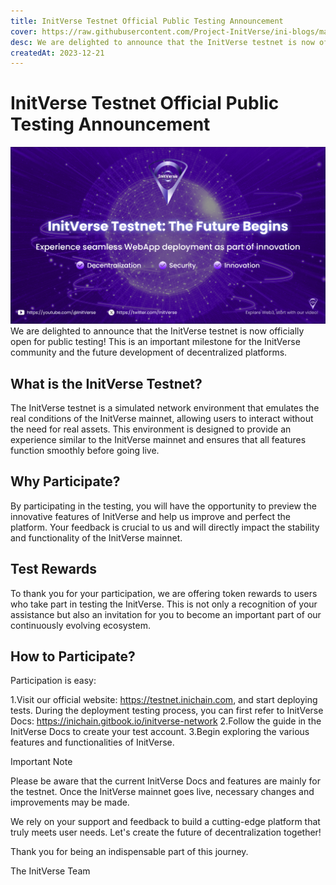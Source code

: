 ```yaml
---
title: InitVerse Testnet Official Public Testing Announcement
cover: https://raw.githubusercontent.com/Project-InitVerse/ini-blogs/main/blogs/resources/images/20231221001.png
desc: We are delighted to announce that the InitVerse testnet is now officially open for public testing!
createdAt: 2023-12-21
---
```

# InitVerse Testnet Official Public Testing Announcement
![image](https://raw.githubusercontent.com/Project-InitVerse/ini-blogs/main/blogs/resources/images/20231221001.png)
We are delighted to announce that the InitVerse testnet is now officially open for public testing! This is an important milestone for the InitVerse community and the future development of decentralized platforms.

## What is the InitVerse Testnet?

The InitVerse testnet is a simulated network environment that emulates the real conditions of the InitVerse mainnet, allowing users to interact without the need for real assets. This environment is designed to provide an experience similar to the InitVerse mainnet and ensures that all features function smoothly before going live.

## Why Participate?

By participating in the testing, you will have the opportunity to preview the innovative features of InitVerse and help us improve and perfect the platform. Your feedback is crucial to us and will directly impact the stability and functionality of the InitVerse mainnet.

## Test Rewards

To thank you for your participation, we are offering token rewards to users who take part in testing the InitVerse. This is not only a recognition of your assistance but also an invitation for you to become an important part of our continuously evolving ecosystem.

## How to Participate?

Participation is easy:

1.Visit our official website: https://testnet.inichain.com, and start deploying tests. During the deployment testing process, you can first refer to InitVerse Docs: https://inichain.gitbook.io/initverse-network
2.Follow the guide in the InitVerse Docs to create your test account.
3.Begin exploring the various features and functionalities of InitVerse.

Important Note

Please be aware that the current InitVerse Docs and features are mainly for the testnet. Once the InitVerse mainnet goes live, necessary changes and improvements may be made.

We rely on your support and feedback to build a cutting-edge platform that truly meets user needs. Let's create the future of decentralization together!

Thank you for being an indispensable part of this journey.

The InitVerse Team